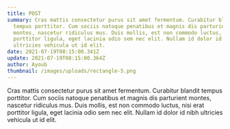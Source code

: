 ```yaml
---
title: POST
summary: Cras mattis consectetur purus sit amet fermentum. Curabitur blandit
  tempus porttitor. Cum sociis natoque penatibus et magnis dis parturient
  montes, nascetur ridiculus mus. Duis mollis, est non commodo luctus, nisi erat
  porttitor ligula, eget lacinia odio sem nec elit. Nullam id dolor id nibh
  ultricies vehicula ut id elit.
date: 2021-07-19T08:15:00.341Z
update: 2021-07-19T08:15:00.364Z
author: Ayoub
thumbnail: /images/uploads/rectangle-5.png
---
```

Cras mattis consectetur purus sit amet fermentum. Curabitur blandit tempus porttitor. Cum sociis natoque penatibus et magnis dis parturient montes, nascetur ridiculus mus. Duis mollis, est non commodo luctus, nisi erat porttitor ligula, eget lacinia odio sem nec elit. Nullam id dolor id nibh ultricies vehicula ut id elit.
